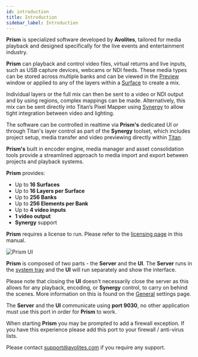 ```yaml
---
id: introduction
title: Introduction
sidebar_label: Introduction
---
```

**Prism** is specialized software developed by **Avolites**, tailored for media playback and designed specifically for the live events and entertainment industry. 

**Prism** can playback and control video files, virtual returns and live inputs, such as USB capture devices, webcams or NDI feeds. These media types can be stored across multiple banks and can be viewed in the [Preview](./quick-start/preview.md) window or applied to any of the layers within a [Surface](./stage/surfaces.md) to create a mix.

Individual layers or the full mix can then be sent to a video or NDI output and by using regions, complex mappings can be made. Alternatively, this mix can be sent directly into Titan’s Pixel Mapper using [Synergy](/docs/synergy) to allow tight integration between video and lighting.

The software can be controlled in realtime via **Prism's** dedicated UI or through Titan's layer control as part of the **Synergy** toolset, which includes project setup, media transfer and video previewing directly within [Titan](/docs).

**Prism's** built in encoder engine, media manager and asset consolidation tools provide a streamlined approach to media import and export between projects and playback systems.

**Prism** provides:
- Up to **16 Surfaces**
- Up to **16 Layers per Surface**
- Up to **256 Banks**
- Up to **256 Elements per Bank**
- Up to **4 video inputs**
- **1 video output**
- **Synergy** support

**Prism** requires a license to run. Please refer to the [licensing page](/prism/licensing#prism) in this manual.

![Prism UI](/prism-images/prism-ui.png)

**Prism** is composed of two parts - the **Server** and the **UI**. The **Server** runs in the [system tray](./quick-start/system-tray.md) and the **UI** will run separately and show the interface.  

Please note that closing the **UI** doesn't necessarily close the server as this allows for any playback, encoding, or **Synergy** control, to carry on behind the scenes. More information on this is found on the [General](./settings/settings-general.md) settings page.

The **Server** and the **UI** communicate using **port 9030**, no other application must use this port in order for **Prism** to work.

When starting **Prism** you may be prompted to add a firewall exception. If you have this experience please add this port to your firewall / anti-virus lists.

Please contact <a href="mailto:support@avolites.com?subject=Prism:">support@avolites.com</a> if you require any support.
